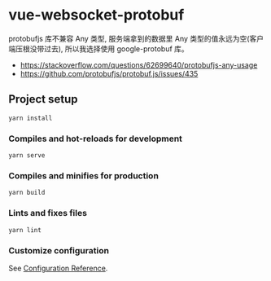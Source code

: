 # vue-websocket-protobuf

protobufjs 库不兼容 Any 类型, 服务端拿到的数据里 Any 类型的值永远为空(客户端压根没带过去), 所以我选择使用 google-protobuf 库。

- https://stackoverflow.com/questions/62699640/protobufjs-any-usage
- https://github.com/protobufjs/protobuf.js/issues/435

## Project setup
```
yarn install
```

### Compiles and hot-reloads for development
```
yarn serve
```

### Compiles and minifies for production
```
yarn build
```

### Lints and fixes files
```
yarn lint
```

### Customize configuration
See [Configuration Reference](https://cli.vuejs.org/config/).
